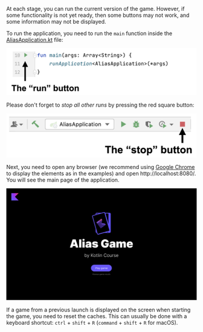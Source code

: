 At each stage, you can run the current version of the game.
However, if some functionality is not yet ready,
then some buttons may not work, and some information may not be displayed.

To run the application, you need to run the `main` function inside
the [AliasApplication.kt](./src/main/kotlin/jetbrains/kotlin/course/alias/AliasApplication.kt) file:

![How to run the game](../../utils/src/main/resources/images/run/alias_run.png)

Please don't forget to _stop all other runs_ by pressing the red square button:

![How to stop the game](../../utils/src/main/resources/images/stop/alias_stop.png)

Next, you need to open any browser (we recommend using [Google Chrome](https://www.google.com/chrome/) to display the elements as in the examples)
and open http://localhost:8080/. You will see the main page of the application.

<div class="hint" title="Click me to view what the main page of the application looks like">

![The main page of the game](../../utils/src/main/resources/images/main/alias.png)

</div>

<div class="hint" title="Click me if the application from the last launch is displayed">

If a game from a previous launch is displayed on the screen when starting the game, you need to reset the caches.
This can usually be done with a keyboard shortcut: `ctrl` + `shift` + `R` (`command` + `shift` + `R` for macOS).
</div>


